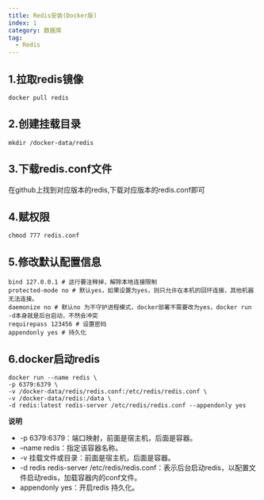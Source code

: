 ```yaml
---
title: Redis安装(Docker版)
index: 1
category: 数据库
tag:
  - Redis
---
```


## 1.拉取redis镜像
```shell
docker pull redis
```

## 2.创建挂载目录

```shell
mkdir /docker-data/redis
```

## 3.下载redis.conf文件
在github上找到对应版本的redis,下载对应版本的redis.conf即可

## 4.赋权限
```shell
chmod 777 redis.conf
```

## 5.修改默认配置信息

```shell
bind 127.0.0.1 # 这行要注释掉，解除本地连接限制
protected-mode no # 默认yes，如果设置为yes，则只允许在本机的回环连接，其他机器无法连接。
daemonize no # 默认no 为不守护进程模式，docker部署不需要改为yes，docker run -d本身就是后台启动，不然会冲突
requirepass 123456 # 设置密码
appendonly yes # 持久化
```
## 6.docker启动redis
```shell
docker run --name redis \
-p 6379:6379 \
-v /docker-data/redis/redis.conf:/etc/redis/redis.conf \
-v /docker-data/redis:/data \
-d redis:latest redis-server /etc/redis/redis.conf --appendonly yes
```
**说明**  
* -p 6379:6379：端口映射，前面是宿主机，后面是容器。
* –name redis：指定该容器名称。
* -v 挂载文件或目录：前面是宿主机，后面是容器。
* -d redis redis-server /etc/redis/redis.conf：表示后台启动redis，以配置文件启动redis，加载容器内的conf文件。
* appendonly yes：开启redis 持久化。  



